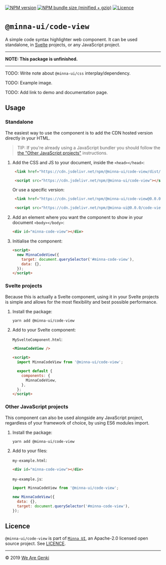 [![NPM version](https://img.shields.io/npm/v/@minna-ui/code-view.svg)](https://www.npmjs.com/package/@minna-ui/code-view)
[![NPM bundle size (minified + gzip)](https://img.shields.io/bundlephobia/minzip/@minna-ui/code-view.svg)](https://bundlephobia.com/result?p=@minna-ui/code-view)
[![Licence](https://img.shields.io/npm/l/@minna-ui/code-view.svg)](https://github.com/WeAreGenki/minna-ui/blob/master/LICENCE)

# `@minna-ui/code-view`

A simple code syntax highlighter web component. It can be used standalone, in [Svelte](https://svelte.technology/guide) projects, or any JavaScript project.

---

**NOTE: This package is unfinished.**

---

TODO: Write note about `@minna-ui/css` interplay/dependency.

TODO: Example image.

TODO: Add link to demo and documentation page.

## Usage

### Standalone

The easiest way to use the component is to add the CDN hosted version directly in your HTML.

> TIP: If you're already using a JavaScript bundler you should follow the [the "Other JavaScript projects"](#other-javascript-projects) instructions.

1. Add the CSS and JS to your document, inside the `<head></head>`:

   <!-- prettier-ignore -->
   ```html
    <link href="https://cdn.jsdelivr.net/npm/@minna-ui/code-view/dist/index.css" rel="stylesheet"/>

    <script src="https://cdn.jsdelivr.net/npm/@minna-ui/code-view"></script>
    ```

   Or use a specific version:

   <!-- prettier-ignore -->
   ```html
    <link href="https://cdn.jsdelivr.net/npm/@minna-ui/code-view@0.0.0/dist/index.css" rel="stylesheet"/>

    <script src="https://cdn.jsdelivr.net/npm/@minna-ui@0.0.0/code-view"></script>
    ```

1. Add an element where you want the component to show in your document `<body></body>`:

   ```html
   <div id="minna-code-view"></div>
   ```

1. Initialise the component:

   <!-- eslint-disable no-new -->

   ```html
   <script>
     new MinnaCodeView({
       target: document.querySelector('#minna-code-view'),
       data: {},
     });
   </script>
   ```

### Svelte projects

Because this is actually a Svelte component, using it in your Svelte projects is simple and allows for the most flexibility and best possible performance.

1. Install the package:

   ```sh
   yarn add @minna-ui/code-view
   ```

1. Add to your Svelte component:

   `MySvelteComponent.html`:

   ```html
   <MinnaCodeView />

   <script>
     import MinnaCodeView from '@minna-ui/code-view';

     export default {
       components: {
         MinnaCodeView,
       },
     };
   </script>
   ```

### Other JavaScript projects

This component can also be used alongside any JavaScript project, regardless of your framework of choice, by using ES6 modules import.

1. Install the package:

   ```sh
   yarn add @minna-ui/code-view
   ```

1. Add to your files:

   `my-example.html`:

   ```html
   <div id="minna-code-view"></div>
   ```

   `my-example.js`:

   <!-- eslint-disable no-new -->

   ```js
   import MinnaCodeView from '@minna-ui/code-view';

   new MinnaCodeView({
     data: {},
     target: document.querySelector('#minna-code-view'),
   });
   ```

## Licence

`@minna-ui/code-view` is part of [`Minna UI`](https://github.com/WeAreGenki/minna-ui), an Apache-2.0 licensed open source project. See [LICENCE](https://github.com/WeAreGenki/minna-ui/blob/master/LICENCE).

---

© 2019 [We Are Genki](https://wearegenki.com)
